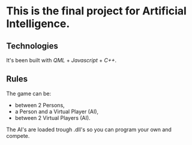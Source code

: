 # This is the final project for Artificial Intelligence. #

## Technologies ##

It's been built with *QML* + *Javascript* + *C++*.

## Rules ##

The game can be:

* between 2 Persons,
* a Person and a Virtual Player (AI),
* between 2 Virtual Players (AI).

The AI's are loaded trough .dll's so you can program your own and compete.

